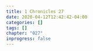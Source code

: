 ```yaml
---
title: 1 Chronicles 27
date: 2020-04-12T12:42:42-04:00
categories: []
tags: []
chapter: "027"
inprogress: false
---
```


